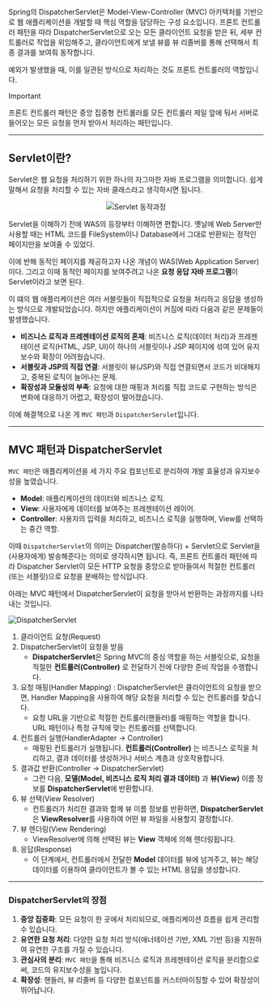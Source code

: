 Spring의 DispatcherServlet은 Model-View-Controller (MVC) 아키텍처를 기반으로 웹 애플리케이션을 개발할 때 핵심 역할을 담당하는 구성 요소입니다. 
프론트 컨트롤러 패턴을 따라  DispatcherServlet으로 오는 모든 클라이언트 요청을 받은 뒤, 세부 컨트롤러로 작업을 위임해주고, 클라이언트에게 보낼 뷰를 뷰 리졸버를 통해 선택해서 최종 결과를 보여줘 동작합니다.

예외가 발생했을 때, 이를 일관된 방식으로 처리하는 것도 프론트 컨트롤러의 역할입니다.

>[!important]
>프론트 컨트롤러 패턴은 중앙 집중형 컨트롤러를 모든 컨트롤러 제일 앞에 둬서 서버로 들어오는 모든 요청을 먼저 받아서 처리하는 패턴입니다.

---

## Servlet이란?

Servlet은 웹 요청을 처리하기 위한 하나의 자그마한 자바 프로그램을 의미합니다. 쉽게 말해서 요청을 처리할 수 있는 자바 클래스라고 생각하시면 됩니다.

<div align="center" style="background:white">
	<img src="https://gmlwjd9405.github.io/images/web/servlet-program.png" alt="Servlet 동작과정"/>
</div>

Servlet을 이해하기 전에 WAS의 등장부터 이해하면 편합니다. 옛날에 Web Server만 사용할 때는 HTML 코드를 FileSystem이나 Database에서 그대로 반환되는 정적인 페이지만을 보여줄 수 있었다.

이에 반해 동적인 페이지를 제공하고자 나온 개념이 WAS(Web Application Server)이다. 그리고 이때 동적인 페이지를 보여주려고 나온 **요청 응답 자바 프로그램**이 Servlet이라고 보면 된다.

이 떄의 웹 애플리케이션은 여러 서블릿들이 직접적으로 요청을 처리하고 응답을 생성하는 방식으로 개발되었습니다. 하지만 애플리케이션이 커짐에 따라 다음과 같은 문제들이 발생했습니다.

- **비즈니스 로직과 프레젠테이션 로직의 혼재**: 비즈니스 로직(데이터 처리)과 프레젠테이션 로직(HTML, JSP, UI)이 하나의 서블릿이나 JSP 페이지에 섞여 있어 유지보수와 확장이 어려웠습니다.
- **서블릿과 JSP의 직접 연결**: 서블릿이 뷰(JSP)와 직접 연결되면서 코드가 비대해지고, 중복된 로직이 늘어나는 문제.
- **확장성과 모듈성의 부족**: 요청에 대한 매핑과 처리를 직접 코드로 구현하는 방식은 변화에 대응하기 어렵고, 확장성이 떨어졌습니다.

이에 해결책으로 나온 게 `MVC 패턴`과 `DispatcherServlet`입니다. 

---

## MVC 패턴과 DispatcherServlet

`MVC 패턴`은 애플리케이션을 세 가지 주요 컴포넌트로 분리하여 개발 효율성과 유지보수성을 높였습니다.

- **Model**: 애플리케이션의 데이터와 비즈니스 로직.
- **View**: 사용자에게 데이터를 보여주는 프레젠테이션 레이어.
- **Controller**: 사용자의 입력을 처리하고, 비즈니스 로직을 실행하며, View를 선택하는 중간 역할.

이때 `DispatcherServlet`의 의미는 Dispatcher(발송하다) + Servlet으로 Servlet을 (사용자에게) 발송해준다는 의미로 생각하시면 됩니다.
즉, 프론트 컨트롤러 패턴에 따라 Dispatcher Servlet이 모든 HTTP 요청을 중앙으로 받아들여서 적절한 컨트롤러(또는 서블릿)으로 요청을 분배하는 방식입니다.

아래는 MVC 패턴에서 DispatcherServlet이 요청을 받아서 반환하는 과정까지를 나타내는 것입니다.

![DispatcherServlet](https://junroot.github.io/assets/images/dispatcher-servlet2.png)

1. 클라이언트 요청(Request)
2. DispatcherServlet이 요청을 받음
	- **DispatcherServlet**은 Spring MVC의 중심 역할을 하는 서블릿으로, 요청을 적절한 **컨트롤러(Controller)** 로 전달하기 전에 다양한 준비 작업을 수행합니다.
3. 요청 매핑(Handler Mapping) : DispatcherServlet은 클라이언트의 요청을 받으면, Handler Mapping을 사용하여 해당 요청을 처리할 수 있는 컨트롤러를 찾습니다.
	- 요청 URL을 기반으로 적절한 컨트롤러(핸들러)를 매핑하는 역할을 합니다. URL 패턴이나 특정 규칙에 맞는 컨트롤러를 선택합니다.
4. 컨트롤러 실행(HandlerAdapter -> Controller)
	- 매핑된 컨트롤러가 실행됩니다. **컨트롤러(Controller)** 는 비즈니스 로직을 처리하고, 결과 데이터를 생성하거나 서비스 계층과 상호작용합니다.
5. 결과값 반환(Controller -> DispatcherServlet)
	- 그런 다음, **모델(Model, 비즈니스 로직 처리 결과 데이터)** 과 **뷰(View)** 이름 정보를 **DispatcherServlet**에 반환합니다.
6. 뷰 선택(View Resolver)
	- 컨트롤러가 처리한 결과와 함께 뷰 이름 정보를 반환하면, **DispatcherServlet**은 **ViewResolver**를 사용하여 어떤 뷰 파일을 사용할지 결정합니다.
7. 뷰 렌더링(View Rendering)
	- ViewResolver에 의해 선택된 뷰는 **View** 객체에 의해 렌더링됩니다.
8. 응답(Response)
	- 이 단계에서, 컨트롤러에서 전달한 **Model** 데이터를 뷰에 넘겨주고, 뷰는 해당 데이터를 이용하여 클라이언트가 볼 수 있는 HTML 응답을 생성합니다.

---

### DispatcherServlet의 장점

1. **중앙 집중화**: 모든 요청이 한 곳에서 처리되므로, 애플리케이션 흐름을 쉽게 관리할 수 있습니다.
2. **유연한 요청 처리**: 다양한 요청 처리 방식(애너테이션 기반, XML 기반 등)을 지원하여 유연한 구조를 가질 수 있습니다.
3. **관심사의 분리**: `MVC 패턴`을 통해 비즈니스 로직과 프레젠테이션 로직을 분리함으로써, 코드의 유지보수성을 높입니다.
4. **확장성**: 핸들러, 뷰 리졸버 등 다양한 컴포넌트를 커스터마이징할 수 있어 확장성이 뛰어납니다.
